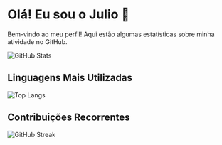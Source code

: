 # Olá! Eu sou o Julio 👋

Bem-vindo ao meu perfil! Aqui estão algumas estatísticas sobre minha atividade no GitHub.

![GitHub Stats](https://github-readme-stats.vercel.app/api?username=SEU_USERNAME&show_icons=true&theme=radical)

## Linguagens Mais Utilizadas
![Top Langs](https://github-readme-stats.vercel.app/api/top-langs/?username=SEU_USERNAME&layout=compact&theme=radical)

## Contribuições Recorrentes
![GitHub Streak](https://github-readme-streak-stats.herokuapp.com/?user=SEU_USERNAME&theme=radical)

